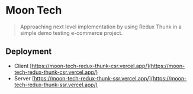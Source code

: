 # Moon Tech

> Approaching next level implementation by using Redux Thunk in a simple demo testing e-commerce project.

## Deployment
- Client [https://moon-tech-redux-thunk-csr.vercel.app/](https://moon-tech-redux-thunk-csr.vercel.app/)
- Server [https://moon-tech-redux-thunk-ssr.vercel.app/](https://moon-tech-redux-thunk-ssr.vercel.app/)
